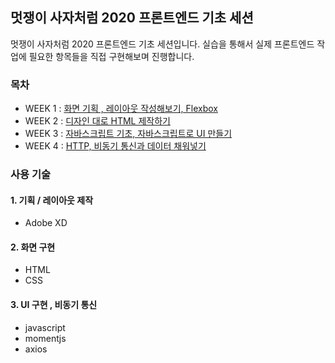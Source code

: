 ## 멋쟁이 사자처럼 2020 프론트엔드 기초 세션

멋쟁이 사자처럼 2020 프론트엔드 기초 세션입니다. 실습을 통해서 실제 프론트엔드 작업에 필요한 항목들을 직접 구현해보며 진행합니다.

### 목차 

- WEEK 1 : [화면 기획 , 레이아웃 작성해보기, Flexbox](https://github.com/likelion-syu/2020-frontend-basic/blob/master/sessions/week1/)
- WEEK 2 : [디자인 대로 HTML 제작하기](https://github.com/likelion-syu/2020-frontend-basic/blob/master/sessions/week2/)
- WEEK 3 : [자바스크립트 기초, 자바스크립트로 UI 만들기](https://github.com/likelion-syu/2020-frontend-basic/blob/master/sessions/week3/) 
- WEEK 4 : [HTTP, 비동기 통신과 데이터 채워넣기](https://github.com/likelion-syu/2020-frontend-basic/blob/master/sessions/week4/) 

### 사용 기술 

#### 1. 기획 / 레이아웃 제작 

- Adobe XD

#### 2. 화면 구현

- HTML 
- CSS

#### 3. UI 구현 , 비동기 통신

- javascript
- momentjs
- axios